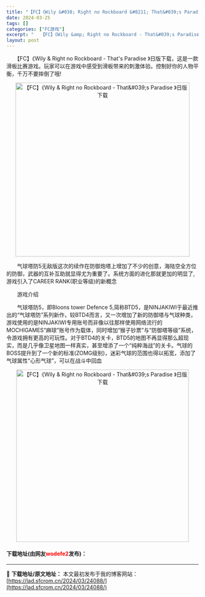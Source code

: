 ```yaml
---
title: "【FC】《Wily &#038; Right no Rockboard &#8211; That&#039;s Paradise 》日版下载"
date: 2024-03-25
tags: []
categories: ["FC游戏"]
excerpt: "　　【FC】《Wily &amp; Right no Rockboard - That&#039;s Paradise 》日版下载，这是一款滑板比赛游戏。玩家可以在游戏中感受到滑板带来的刺激体验。控制好你的人物平衡，千万不要摔倒了哦! 　　气球塔防5无敌版这次的续作在防御炮塔上增加了不少的创意，海陆空&hellip;"
layout: post
---
```


 <p>　　【FC】《Wily &amp; Right no Rockboard - That&#39;s Paradise 》日版下载，这是一款滑板比赛游戏。玩家可以在游戏中感受到滑板带来的刺激体验。控制好你的人物平衡，千万不要摔倒了哦!</p> <p align="center"><img align="" border="0" src="https://lad.sfcrom.cn/wp-content/uploads/2024/03/20240325_66019c9cd4b44.png" width="456" alt="【FC】《Wily &amp; Right no Rockboard - That&amp;#039;s Paradise 》日版下载" /></p> <p>　　气球塔防5无敌版这次的续作在防御炮塔上增加了不少的创意，海陆空全方位的防御，武器的互补互助就显得尤为重要了。系统方面的进化那就更加的明显了,游戏引入了CAREER RANK(职业等级)的新概念</p> <p>　　游戏介绍</p> <p>　　气球塔防5，即Bloons tower Defence 5,简称BTD5，是NINJAKIWI于最近推出的&ldquo;气球塔防&rdquo;系列新作，较BTD4而言，又一次增加了新的防御塔与气球种类，游戏使用的是NINJAKIWI专用账号而非像以往那样使用网络流行的MOCHIGAMES&ldquo;麻球&rdquo;账号作为载体，同时增加&ldquo;猴子钞票&rdquo;与&ldquo;防御塔等级&rdquo;系统，令游戏拥有更高的可玩性。对于BTD4的关卡，BTD5的地图不再显得那么超现实，而是几乎像卫星地图一样真实，甚至增添了一个&ldquo;纯粹海战&rdquo;的关卡。气球的BOSS提升到了一个新的标准(ZOMG级别)，迷彩气球的范围也得以拓宽，添加了气球属性&ldquo;心形气球&rdquo;，可以在战斗中回血</p> <p align="center"><img align="" border="0" src="https://lad.sfcrom.cn/wp-content/uploads/2024/03/20240325_66019c9df37ad.png" width="452" alt="【FC】《Wily &amp; Right no Rockboard - That&amp;#039;s Paradise 》日版下载" /></p> <p><h4>下载地址(由网友<font color="red">wodefe2</font>发布)：</h4></p> 

---
📖 **下载地址/原文地址：** 本文最初发布于我的博客网站：[https://lad.sfcrom.cn/2024/03/24088/](https://lad.sfcrom.cn/2024/03/24088/)
